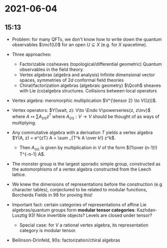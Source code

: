 # 2021-06-04

## 15:13

- Problem: for many QFTs, we don't know how to write down the quantum observables $\mcf(U)$ for an open $U \subseteq X$ (e.g. for $X$ spacetime).
- Three approaches:
  - Factorizable cosheaves (topological/differential geometric)
    Quantum observables in the field theory.
  - Vertex algebras (algebra and analysis)
    Infinite dimensional vector spaces, symmetries of $2d$ conformal field theories
  - Chiral/factorization algebras (algebraic geometry)
    $\Qcoh$ sheaves with Lie (co)algebra structures.
    Collisions between local operators

- Vertex algebra: meromorphic multiplication $V^{\tensor 2} \to V((z))$.
- Vertex operators: $Y(\wait, z): V\to \Endo V\powerseries{z, z\inv}$ where $A\mapsto \sum A_{(n)} z^?$ where $A_{(n)}:V\to V$ should be thought of as ways of multiplying.
- Any commutative algebra with a derivation $T$ yields a vertex algebra $Y(A, z) = e^{zT} A = \sum _{T^k A \over k!} z^k$.
  - Then $A_{(n)}$ is given by multiplication in $V$ of the form ${1\over (n-1)!} T^{-n-1} A$.
- The monster group is the largest sporadic simple group, constructed as the automorphisms of a vertex algebra constructed from the Leech lattice.
- We knew the dimensions of representations before the construction (e.g character tables), conjectured to be related to modular functions, Borcherds Fields in 98 for proving this!
- Important fact: certain categories of representations of affine Lie algebras/quantum groups form **modular tensor categories**: Kazhdan-Lusztig 93!
  Nice invertible objects? Levels are closed under tensor?
  - Special case: for $V$ a rational vertex algebra, its representation category is modular tensor.
- Beilinson-Drinfeld, 90s: factorization/chiral algebras
